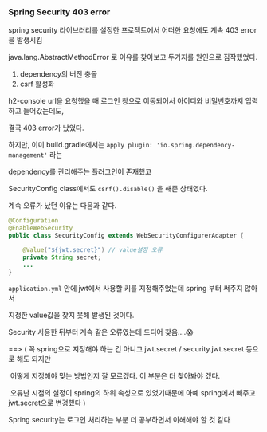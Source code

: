### Spring Security 403 error

spring security 라이브러리를 설정한 프로젝트에서 어떠한 요청에도 계속 403 error을 발생시킴

java.lang.AbstractMethodError 로 이유를 찾아보고 두가지를 원인으로 짐작했었다.

1. dependency의 버전 충돌
2. csrf 활성화

h2-console url을 요청했을 때 로그인 창으로 이동되어서 아이디와 비밀번호까지 입력하고 들어갔는데도,

결국 403 error가 났었다.

하지만, 이미 build.gradle에서는 ```apply plugin: 'io.spring.dependency-management'``` 라는

dependency를 관리해주는 플러그인이 존재했고 

SecurityConfig class에서도 ```csrf().disable()``` 을 해준 상태였다.

계속 오류가 났던 이유는 다음과 같다.

```java
@Configuration
@EnableWebSecurity
public class SecurityConfig extends WebSecurityConfigurerAdapter {

    @Value("${jwt.secret}") // value설정 오류
    private String secret;
  	...
}
```

```application.yml``` 안에 jwt에서 사용할 키를 지정해주었는데 spring 부터 써주지 않아서

지정한 value값을 찾지 못해 발생된 것이다.

Security 사용한 뒤부터 계속 같은 오류였는데 드디어 찾음....😱

==> ( 꼭 spring으로 지정해야 하는 건 아니고 jwt.secret / security.jwt.secret 등으로 해도 되지만

​		어떻게 지정해야 맞는 방법인지 잘 모르겠다. 이 부분은 더 찾아봐야 겠다.

​		오류난 시점의 설정이 spring의 하위 속성으로 있었기때문에 아예 spring에서 빼주고 jwt.secret으로 변경했다 )

Spring security는 로그인 처리하는 부분 더 공부하면서 이해해야 할 것 같다 

